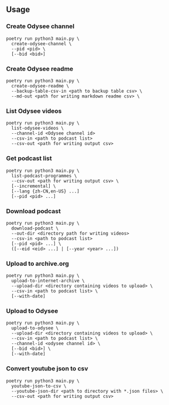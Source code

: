 ## Usage

### Create Odysee channel

```
poetry run python3 main.py \
  create-odysee-channel \
  --pid <pid> \
  [--bid <bid>]
```

### Create Odysee readme

```
poetry run python3 main.py \
  create-odysee-readme \
  --backup-table-csv-in <path to backup table csv> \
  --md-out <path for writing markdown readme csv> \
```

### List Odysee videos

```
poetry run python3 main.py \
  list-odysee-videos \
  --channel-id <Odysee channel id>
  --csv-in <path to podcast list>
  --csv-out <path for writing output csv>
```

### Get podcast list

```
poetry run python3 main.py \
  list-podcast-programmes \
  --csv-out <path for writing output csv> \
  [--incremental] \
  [--lang {zh-CN,en-US} ...]
  [--pid <pid> ...]
```

### Download podcast

```
poetry run python3 main.py \
  download-podcast \
  --out-dir <directory path for writing videos>
  --csv-in <path to podcast list>
  [--pid <pid> ...] \
  ([--eid <eid> ...] | [--year <year> ...])
```

### Upload to archive.org

```
poetry run python3 main.py \
  upload-to-internet-archive \
  --upload-dir <directory containing videos to upload> \
  --csv-in <path to podcast list> \
  [--with-date]
```

### Upload to Odysee

```
poetry run python3 main.py \
  upload-to-odysee \
  --upload-dir <directory containing videos to upload> \
  --csv-in <path to podcast list> \
  --channel-id <odysee channel id> \
  [--bid <bid>] \
  [--with-date]
```

### Convert youtube json to csv

```
poetry run python3 main.py \
  youtube-json-to-csv \
  --youtube-json-dir <path to directory with *.json files> \
  --csv-out <path for writing output csv>
```
